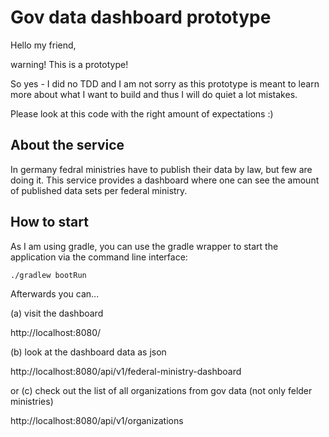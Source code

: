 # Gov data dashboard **prototype**

Hello my friend,

warning! 
This is a prototype!

So yes - I did no TDD and I am not sorry as this prototype is meant to learn more about what I want to build
and thus I will do quiet a lot mistakes.

Please look at this code with the right amount of expectations :)

## About the service

In germany fedral ministries have to publish their data by law, but few are doing it.
This service provides a dashboard where one can see the amount of published data sets per federal ministry.

## How to start

As I am using gradle, you can use the gradle wrapper to start the application via the command line interface:

    ./gradlew bootRun

Afterwards you can...

(a) visit the dashboard

http://localhost:8080/

(b) look at the dashboard data as json

http://localhost:8080/api/v1/federal-ministry-dashboard

or (c) check out the list of all organizations from gov data (not only felder ministries)

http://localhost:8080/api/v1/organizations